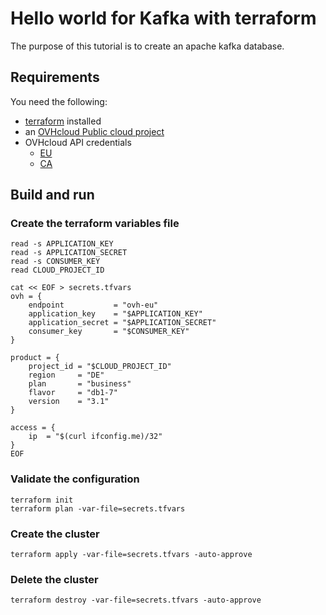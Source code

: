 # Hello world for Kafka with terraform

The purpose of this tutorial is to create an apache kafka database.

## Requirements

You need the following:
* [terraform](https://www.terraform.io/) installed
* an [OVHcloud Public cloud project](https://www.ovhcloud.com/en/public-cloud/)
* OVHcloud API credentials
    * [EU](https://www.ovh.com/auth/?onsuccess=https%3A%2F%2Fwww.ovh.com%2Fauth%2FcreateToken%2F%3F)
    * [CA](https://ca.ovh.com/auth/?onsuccess=https%3A//ca.ovh.com%2Fauth%2FcreateToken%2F%3F)

## Build and run

### Create the terraform variables file
```console
read -s APPLICATION_KEY
read -s APPLICATION_SECRET
read -s CONSUMER_KEY
read CLOUD_PROJECT_ID

cat << EOF > secrets.tfvars
ovh = {
    endpoint           = "ovh-eu"
    application_key    = "$APPLICATION_KEY"
    application_secret = "$APPLICATION_SECRET"
    consumer_key       = "$CONSUMER_KEY"
}

product = {
    project_id = "$CLOUD_PROJECT_ID"
    region     = "DE"
    plan       = "business"
    flavor     = "db1-7"
    version    = "3.1"
}

access = {
    ip  = "$(curl ifconfig.me)/32"
}
EOF
```

### Validate the configuration

```console
terraform init
terraform plan -var-file=secrets.tfvars
```

### Create the cluster 

```console
terraform apply -var-file=secrets.tfvars -auto-approve
```

### Delete the cluster

```console
terraform destroy -var-file=secrets.tfvars -auto-approve
```

